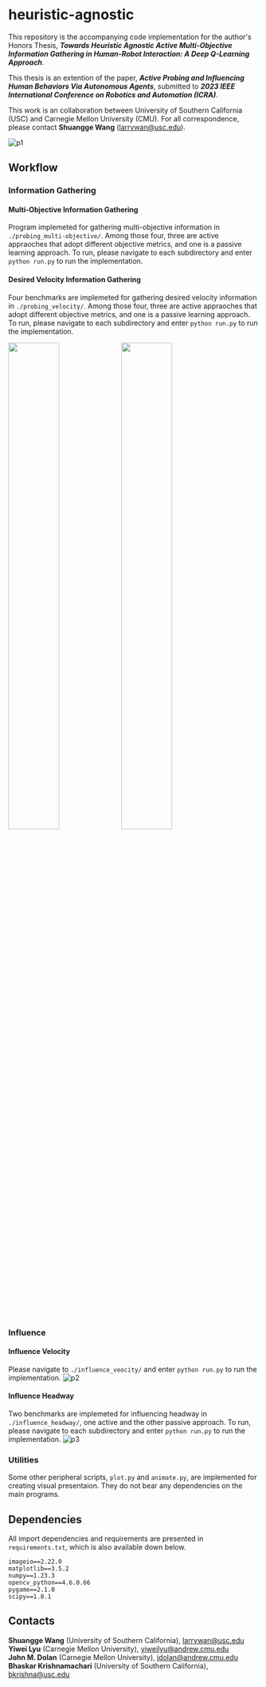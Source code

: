 # heuristic-agnostic

This repository is the accompanying code implementation for the author's Honors Thesis, ***Towards Heuristic Agnostic Active Multi-Objective Information Gathering in
Human-Robot Interaction: A Deep Q-Learning Approach***.

This thesis is an extention of the paper, ***Active Probing and Influencing Human Behaviors Via Autonomous Agents***, submitted to ***2023 IEEE International Conference on Robotics and Automation (ICRA)***.

This work is an collaboration between University of Southern California (USC) and Carnegie Mellon University (CMU). For all correspondence, please contact **Shuangge Wang** (larrywan@usc.edu).

![p1](https://user-images.githubusercontent.com/77814631/193433536-dbaed09b-8bde-471b-834f-320c92466b9c.png)

## Workflow
### Information Gathering

#### Multi-Objective Information Gathering
Program implemeted for gathering multi-objective information in `./probing_multi-objective/`. Among those four, three are active appraoches that adopt different objective metrics, and one is a passive learning approach.
To run, please navigate to each subdirectory and enter `python run.py` to run the implementation.

#### Desired Velocity Information Gathering
Four benchmarks are implemeted for gathering desired velocity information in `./probing_velocity/`. Among those four, three are active appraoches that adopt different objective metrics, and one is a passive learning approach.
To run, please navigate to each subdirectory and enter `python run.py` to run the implementation.


<img src="https://user-images.githubusercontent.com/77814631/200959775-8168a96c-d95f-405f-a2d6-0448ac22e855.png" width=45% height=50%><img src="https://user-images.githubusercontent.com/77814631/200959771-4492b933-131f-4514-93ac-b72585ce8721.png" width=45% height=50%>



### Influence
#### Influence Velocity
Please navigate to `./influence_veocity/` and enter `python run.py` to run the implementation.
![p2](https://user-images.githubusercontent.com/77814631/193433537-35d137e1-17a8-4509-b097-b6e0cdbc9c5c.png)


#### Influence Headway
Two benchmarks are implemeted for influencing headway in `./influence_headway/`, one active and the other passive approach.
To run, please navigate to each subdirectory and enter `python run.py` to run the implementation.
![p3](https://user-images.githubusercontent.com/77814631/193433541-ec69e3cf-f7ff-468b-b14b-ead6a87cb617.png)


### Utilities
Some other peripheral scripts, `plot.py` and `animate.py`, are implemented for creating visual presentaion. They do not bear any dependencies on the main programs.

## Dependencies
All import dependencies and requirements are presented in `requirements.txt`, which is also available down below.
```
imageio==2.22.0
matplotlib==3.5.2
numpy==1.23.3
opencv_python==4.6.0.66
pygame==2.1.0
scipy==1.8.1
```

## Contacts
**Shuangge Wang** (University of Southern California), larrywan@usc.edu  
**Yiwei Lyu** (Carnegie Mellon University), yiweilyu@andrew.cmu.edu  
**John M. Dolan** (Carnegie Mellon University), jdolan@andrew.cmu.edu  
**Bhaskar Krishnamachari** (University of Southern California), bkrishna@usc.edu

